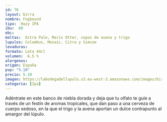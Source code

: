 ```yaml
--- 
id: 76
layout: birra
nombre: Fogbound
tipo:  Hazy IPA
ibu:  60
ebc:
maltas:  Extra Pale, Maris Otter, copos de avena y trigo
lupulos: Columbus, Mosaic, Citra y Simcoe
levaduras: 
formato: Lata 44cl
volumen:  6.5 %
alergenos: 
origen: España
pvp: "5.10"
precio: 5.10
imagen: https://labodegadellupulo.s3.eu-west-3.amazonaws.com/images/birras/fogbound.jpg
categoria: [Ipa]
---
```

Adéntrate en este banco de niebla dorada y deja que tu olfato te guíe a través de un festín de aromas tropicales, que dan paso a una cerveza de cuerpo sedoso, en la que el trigo y la avena aportan un dulce contrapunto al amargor del lúpulo.















